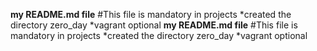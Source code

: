 **my README.md file**
#This file is mandatory in projects
*created the directory zero_day
*vagrant optional
**my README.md file**
#This file is mandatory in projects
*created the directory zero_day
*vagrant optional

